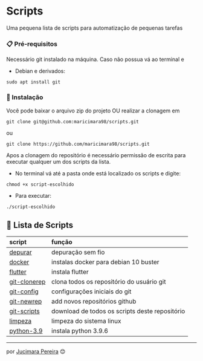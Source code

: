 # Scripts

Uma pequena lista de scripts para automatização de pequenas tarefas

### 📋 Pré-requisitos

Necessário git instalado na máquina. Caso não possua vá ao terminal e 

- Debian e derivados:
```
sudo apt install git
```

### :paperclip: Instalação

Você pode baixar o arquivo zip do projeto OU realizar a clonagem em
```
git clone git@github.com:maricimara98/scripts.git
```
ou
```
git clone https://github.com/maricimara98/scripts.git
```
Apos a clonagem do repositório é necessário permissão de escrita para executar qualquer um dos scripts da lista.

- No terminal vá até a pasta onde  está localizado os scripts e digite:
```
chmod +x script-escolhido
```

- Para executar:

```
./script-escolhido
```
  
## :paperclip: Lista de Scripts

script       |função     |
:---------  |:--------- |
[depurar](https://github.com/maricimara98/scripts/blob/main/depurar)  |depuração sem fio
[docker](https://github.com/maricimara98/scripts/blob/main/docker)  |instalas docker para debian 10 buster
[flutter](https://github.com/maricimara98/scripts/blob/main/flutter)  |instala flutter
[git-clonerep](https://github.com/maricimara98/scripts/blob/main/git-clonerep)  |clona todos os repositório do usuário git
[git-config](https://github.com/maricimara98/scripts/blob/main/git-config)  |configurações iniciais do git
[git-newrep](https://github.com/maricimara98/scripts/blob/main/git-newrep)  |add novos repositórios github
[git-scripts](https://github.com/maricimara98/scripts/blob/main/git-scripts.sh) |download de todos os scripts deste repositório
[limpeza](https://github.com/maricimara98/scripts/blob/main/limpeza)  |limpeza do sistema linux
[python-3.9](https://github.com/maricimara98/scripts/blob/main/python-3.9)  |instala python 3.9.6













---
por [Jucimara Pereira](https://gist.github.com/maricimara98) 😊
